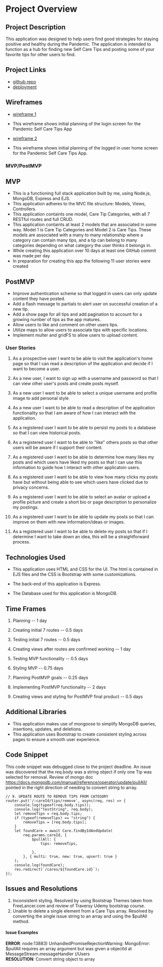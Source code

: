 # Project Overview


## Project Description

This application was designed to help users find good strategies for staying positive and healthy during the Pandemic. The application is intended to function as a hub for finding new Self Care Tips and posting some of your favorite tips for other users to find.

## Project Links

- [github repo](https://github.com/GDS83192/project-2)
- [deployment](https://graham-project-2.herokuapp.com/)

## Wireframes



- [wireframe 1](https://res.cloudinary.com/gds83192/image/upload/v1604621535/Project-2/Covid_Self_Care_Tips_App_Main_Login_1_yjg0gf.png)
* This wireframe shows initial planning of the login screen for the Pandemic Self Care Tips App
- [wireframe 2](https://res.cloudinary.com/gds83192/image/upload/v1604621535/Project-2/Covid_Self_Care_Tips_Post_Login_Page_1_iwomzh.png)
* This wireframe shows initial planning of the logged in user home screen for the Pandemic Self Care Tips App.




### MVP/PostMVP 

## MVP
* This is a functioning full stack application built by me, using Node.js, MongoDB, Express and EJS.
* This application adheres to the MVC file structure: Models, Views, Controllers.
* This application containts one model, Care Tip Categories, with all 7 RESTful routes and full CRUD.
* This application containts at least 2 models that are associated in some way. Model 1 is Care Tip Categories and Model 2 is Care Tips. These models are associated with a many to many relationship where a category can contain many tips, and a tip can belong to many categories depending on what category the user thinks it belongs in.
* While creating this application over 10 days at least one GitHub commit was made per day
* In preparation for creating this app the following 11 user stories were created 


## PostMVP
* Improve authentication scheme so that logged in users can only update content they have posted.
* Add a flash message to partials to alert user on successful creation of a new tip. 
* Add a show page for all tips and add pagination to account for a growing number of tips as the app matures.
* Allow users to like and comment on other users tips.
* Utilize maps to allow users to associate tips with specific locations.
* Implement multer and gridFS to allow users to upload content.

### User Stories

1. As a prospective user I want to be able to visit the application's home page so that I can read a description of the application and decide if I want to become a user.

2. As a new user, I want to sign up with a username and password so that I can view other user's posts and create posts myself.

3. As a new user I want to be able to select a unique username and profile image to add personal style

4. As a new user I want to be able to read a description of the application functionality so that I am aware of how I can interact with the application. 

5. As a registered user I want to be able to persist my posts to a database so that I can view historical posts.

6. As a registered user I want to be able to "like" others posts so that other users will be aware if I support their content.

7. As a registered user I want to be able to determine how many likes my posts and which users have liked my posts so that I can use this information to guide how I interact with other applicatoin users.

8. As a registered user I want to be able to view how many clicks my posts have but without being able to see which users have clicked due to privacy concerns. 

9. As a registered user I want to be able to select an avatar or upload a profile picture and create a short bio or page description to personalize my postings.

10. As a registered user I want to be able to update my posts so that I can improve on them with new information/ideas or images.

11. As a registered user I want to be able to delete my posts so that if I determine I want to take down an idea, this will be a straightforward process.
 

## Technologies Used

* This application uses HTML and CSS for the UI. The html is contained in EJS files and the CSS is Bootstrap with some customizations.

* The back-end of this application is Express.

* The Database used for this application is MongoDB.

## Time Frames

1. Planning -- 1 day

2. Creating initial 7 routes -- 0.5 days

3. Testing initial 7 routes -- 0.5 days

4. Creating views after routes are confirmed working -- 1 day

5. Testing MVP functionality -- 0.5 days

6. Styling MVP -- 0.75 days

7. Planning PostMVP goals -- 0.25 days

8. Implementing PostMVP functionality -- 2 days

9. Creating views and styling for PostMVP final product -- 0.5 days

## Additional Libraries
 * This application makes use of mongoose to simplify MongoDB queries, insertions, updates, and deletions. 
 * This application uses Bootstrap to create consistent styling across pages to ensure a smooth user experience.

## Code Snippet

This code snippet was debugged close to the project deadline. An issue was discovered that the req.body was a string object if only one Tip was selected for removal. Review of mongo doc https://docs.mongodb.com/manual/reference/operator/update/pullAll/ pointed in the right direction of needing to convert string to array.

```
// 9. UPDATE ROUTE TO REMOVE TIPS FROM CATEGORY
router.put('/:careId/tips/remove', async(req, res) => {
    console.log(typeof(req.body.tips));
    console.log("testString", req.body);
    let removeTips = req.body.tips;
    if (typeof(removeTips) == "string") {
        removeTips = [req.body.tips];
    }
    let foundCare = await Care.findByIdAndUpdate(
        req.params.careId, {
            $pullAll: {
                tips: removeTips,

            },
        }, { multi: true, new: true, upsert: true }
    );
    console.log(foundCare);
    res.redirect(`/cares/${foundCare.id}`);
});
```

## Issues and Resolutions
1. Inconsistent styling. Resolved by using Bootstrap Themes taken from FreeLancer.com and review of Traversy Udemy bootstrap course.
2. Unable to delete a single element from a Care Tips array. Resolved by converting the single issue string to an array and using the $pullAll method.

#### Issue Examples
**ERROR**: node:13883) UnhandledPromiseRejectionWarning: MongoError: $pullAll requires an array argument but was given a objectId
    at MessageStream.messageHandler (/Users                               
**RESOLUTION**: Convert string object to array

